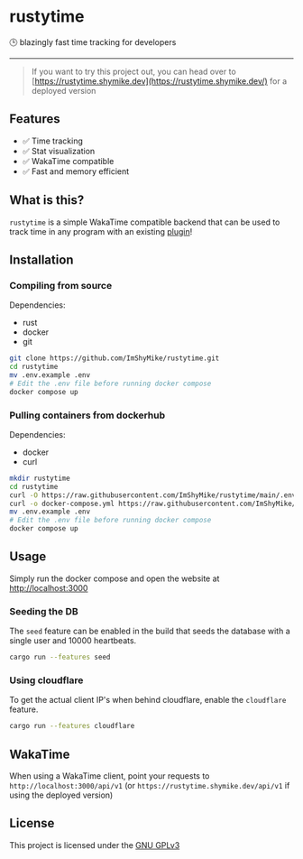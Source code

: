 # rustytime

🕒 blazingly fast time tracking for developers

---

> If you want to try this project out, you can head over to [https://rustytime.shymike.dev](https://rustytime.shymike.dev/) for a deployed version

## Features

- ✅ Time tracking
- ✅ Stat visualization
- ✅ WakaTime compatible
- ✅ Fast and memory efficient

## What is this?

`rustytime` is a simple WakaTime compatible backend that can be used to track time in any program with an existing [plugin](https://wakatime.com/plugins)!

## Installation

### Compiling from source

Dependencies:

- rust
- docker
- git

```bash
git clone https://github.com/ImShyMike/rustytime.git
cd rustytime
mv .env.example .env
# Edit the .env file before running docker compose
docker compose up
```

### Pulling containers from dockerhub

Dependencies:

- docker
- curl

```bash
mkdir rustytime
cd rustytime
curl -O https://raw.githubusercontent.com/ImShyMike/rustytime/main/.env.example
curl -o docker-compose.yml https://raw.githubusercontent.com/ImShyMike/rustytime/main/docker-compose.yml
mv .env.example .env
# Edit the .env file before running docker compose
docker compose up
```

## Usage

Simply run the docker compose and open the website at [http://localhost:3000](http://localhost:3000)

### Seeding the DB

The `seed` feature can be enabled in the build that seeds the database with a single user and 10000 heartbeats.

```bash
cargo run --features seed
```

### Using cloudflare

To get the actual client IP's when behind cloudflare, enable the `cloudflare` feature.

```bash
cargo run --features cloudflare
```

## WakaTime

When using a WakaTime client, point your requests to `http://localhost:3000/api/v1` (or `https://rustytime.shymike.dev/api/v1` if using the deployed version)

## License

This project is licensed under the [GNU GPLv3](./LICENSE)
